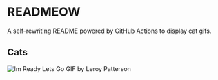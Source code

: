# READMEOW

A self-rewriting README powered by GitHub Actions to display cat gifs.

## Cats

![Im Ready Lets Go GIF by Leroy Patterson](https://media2.giphy.com/media/CjmvTCZf2U3p09Cn0h/200.gif?cid=9acd02da4zcxy663rwy2baqyysjggdfv5wcxfit6bdpj6qg7&ep=v1_gifs_search&rid=200.gif&ct=g)
